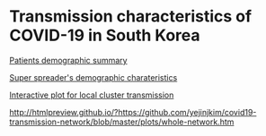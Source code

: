 # Transmission characteristics of COVID-19 in South Korea

[Patients demographic summary](http://htmlpreview.github.io/?https://github.com/yejinjkim/covid19-transmission-network/blob/master/plots/patient_demographics.html)


[Super spreader's demographic charateristics](http://htmlpreview.github.io/?https://github.com/yejinjkim/covid19-transmission-network/blob/master/plots/degree-age-province.html)

[Interactive plot for local cluster transmission](http://htmlpreview.github.io/?https://github.com/yejinjkim/covid19-transmission-network/blob/master/plots/community-transmission.html)

http://htmlpreview.github.io/?https://github.com/yejinjkim/covid19-transmission-network/blob/master/plots/whole-network.htm

